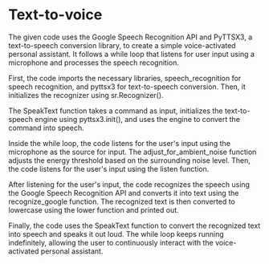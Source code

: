 # Text-to-voice
The given code uses the Google Speech Recognition API and PyTTSX3, a text-to-speech conversion library, to create a simple voice-activated personal assistant. It follows a while loop that listens for user input using a microphone and processes the speech recognition.

First, the code imports the necessary libraries, speech_recognition for speech recognition, and pyttsx3 for text-to-speech conversion. Then, it initializes the recognizer using sr.Recognizer().

The SpeakText function takes a command as input, initializes the text-to-speech engine using pyttsx3.init(), and uses the engine to convert the command into speech.

Inside the while loop, the code listens for the user's input using the microphone as the source for input. The adjust_for_ambient_noise function adjusts the energy threshold based on the surrounding noise level. Then, the code listens for the user's input using the listen function.

After listening for the user's input, the code recognizes the speech using the Google Speech Recognition API and converts it into text using the recognize_google function. The recognized text is then converted to lowercase using the lower function and printed out.

Finally, the code uses the SpeakText function to convert the recognized text into speech and speaks it out loud. The while loop keeps running indefinitely, allowing the user to continuously interact with the voice-activated personal assistant.



